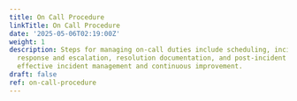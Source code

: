 ```yaml
---
title: On Call Procedure
linkTitle: On Call Procedure
date: '2025-05-06T02:19:00Z'
weight: 1
description: Steps for managing on-call duties include scheduling, incident reporting,
  response and escalation, resolution documentation, and post-incident reviews, ensuring
  effective incident management and continuous improvement.
draft: false
ref: on-call-procedure
---
```


